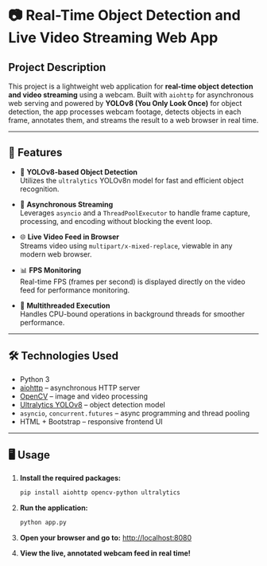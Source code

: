 # 📷 Real-Time Object Detection and Live Video Streaming Web App

## Project Description

This project is a lightweight web application for **real-time object detection and video streaming** using a webcam. Built with `aiohttp` for asynchronous web serving and powered by **YOLOv8 (You Only Look Once)** for object detection, the app processes webcam footage, detects objects in each frame, annotates them, and streams the result to a web browser in real time.

---

## 🚀 Features

- 🧠 **YOLOv8-based Object Detection**  
  Utilizes the `ultralytics` YOLOv8n model for fast and efficient object recognition.

- 🔄 **Asynchronous Streaming**  
  Leverages `asyncio` and a `ThreadPoolExecutor` to handle frame capture, processing, and encoding without blocking the event loop.

- 🌐 **Live Video Feed in Browser**  
  Streams video using `multipart/x-mixed-replace`, viewable in any modern web browser.

- 📊 **FPS Monitoring**  
  Real-time FPS (frames per second) is displayed directly on the video feed for performance monitoring.

- 🔧 **Multithreaded Execution**  
  Handles CPU-bound operations in background threads for smoother performance.

---

## 🛠️ Technologies Used

- Python 3
- [aiohttp](https://docs.aiohttp.org/) – asynchronous HTTP server
- [OpenCV](https://opencv.org/) – image and video processing
- [Ultralytics YOLOv8](https://docs.ultralytics.com/) – object detection model
- `asyncio`, `concurrent.futures` – async programming and thread pooling
- HTML + Bootstrap – responsive frontend UI

---

## 🖥️ Usage

1. **Install the required packages:**
   ```bash
   pip install aiohttp opencv-python ultralytics

2. **Run the application:**
   ```bash
   python app.py

4. **Open your browser and go to:**
  [http://localhost:8080](http://localhost:8080)

5. **View the live, annotated webcam feed in real time!**
